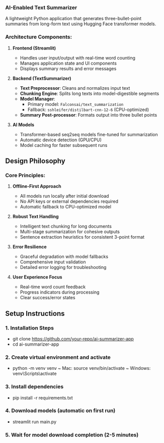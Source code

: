 ### AI-Enabled Text Summarizer

A lightweight Python application that generates three-bullet-point summaries from long-form text using Hugging Face transformer models.

### Architecture Components:

1. **Frontend (Streamlit)**  
   - Handles user input/output with real-time word counting
   - Manages application state and UI components
   - Displays summary results and error messages

2. **Backend (TextSummarizer)**  
   - **Text Preprocessor**: Cleans and normalizes input text
   - **Chunking Engine**: Splits long texts into model-digestible segments
   - **Model Manager**:  
     - Primary model: `Falconsai/text_summarization`  
     - Fallback: `sshleifer/distilbart-cnn-12-6` (CPU-optimized)
   - **Summary Post-processor**: Formats output into three bullet points

3. **AI Models**  
   - Transformer-based seq2seq models fine-tuned for summarization
   - Automatic device detection (GPU/CPU)
   - Model caching for faster subsequent runs

## Design Philosophy

### Core Principles:
1. **Offline-First Approach**  
   - All models run locally after initial download
   - No API keys or external dependencies required
   - Automatic fallback to CPU-optimized model

2. **Robust Text Handling**  
   - Intelligent text chunking for long documents
   - Multi-stage summarization for cohesive outputs
   - Sentence extraction heuristics for consistent 3-point format

3. **Error Resilience**  
   - Graceful degradation with model fallbacks
   - Comprehensive input validation
   - Detailed error logging for troubleshooting

4. **User Experience Focus**  
   - Real-time word count feedback
   - Progress indicators during processing
   - Clear success/error states

## Setup Instructions

### 1. Installation Steps
- git clone https://github.com/your-repo/ai-summarizer-app
- cd ai-summarizer-app

### 2. Create virtual environment and activate
- python -m venv venv
~ Mac: source venv/bin/activate 
~ Windows: venv\Scripts\activate

### 3. Install dependencies
- pip install -r requirements.txt

### 4. Download models (automatic on first run)
- streamlit run main.py

### 5. Wait for model download completion (2-5 minutes)
